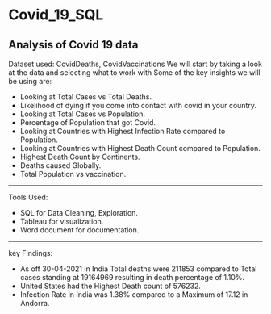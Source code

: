 # Covid_19_SQL
Analysis of Covid 19 data 
-------------------------------------------------------------------------------------------------------
Dataset used: CovidDeaths, CovidVaccinations
We will start by taking a look at the data and selecting what to work with 
Some of the key insights we will be using are:
- Looking at Total Cases vs Total Deaths.
- Likelihood of dying if you come into contact with covid in your country.
- Looking at Total Cases vs Population.
- Percentage of Population that got Covid.
- Looking at Countries with Highest Infection Rate compared to Population.
- Looking at Countries with Highest Death Count compared to Population.
- Highest Death Count by Continents.
- Deaths caused Globally.
- Total Population vs vaccination.
-------------------------------------------------------------------------------------------------------
Tools Used:
- SQL for Data Cleaning, Exploration.
- Tableau for visualization.
- Word document for documentation.
-------------------------------------------------------------------------------------------------------
key Findings:
- As off 30-04-2021 in India Total deaths were 211853 compared to Total cases standing at 19164969 resulting in death percentage of 1.10%.
- United States had the Highest Death count of 576232.
- Infection Rate in India was 1.38% compared to a Maximum of 17.12 in Andorra.
  

